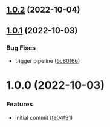 ## [1.0.2](https://github.com/Cledar/semantic-release-json-changelog-generator/compare/v1.0.1...v1.0.2) (2022-10-04)

## [1.0.1](https://github.com/Cledar/semantic-release-json-changelog-generator/compare/v1.0.0...v1.0.1) (2022-10-03)


### Bug Fixes

* trigger pipeline ([6c80f66](https://github.com/Cledar/semantic-release-json-changelog-generator/commit/6c80f668f2f24916c38e1f60846850c72e731478))

# 1.0.0 (2022-10-03)


### Features

* initial commit ([fe04f91](https://github.com/Cledar/semantic-release-json-changelog-generator/commit/fe04f915c100176e8e9921c3b6420b17a149c697))

